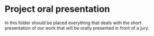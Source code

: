 # Project oral presentation

In this folder should be placed everything that deals with the short presentation of our work that will be orally presented in front of a jury.
